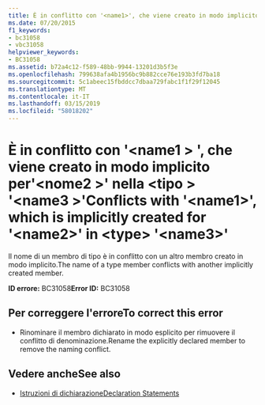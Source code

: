 ```yaml
---
title: È in conflitto con '<name1>', che viene creato in modo implicito per'<name2>' nella <type> '<name3>'
ms.date: 07/20/2015
f1_keywords:
- bc31058
- vbc31058
helpviewer_keywords:
- BC31058
ms.assetid: b72a4c12-f589-48bb-9944-13201d3b5f3e
ms.openlocfilehash: 799638afa4b1956bc9b882cce76e193b3fd7ba18
ms.sourcegitcommit: 5c1abeec15fbddcc7dbaa729fabc1f1f29f12045
ms.translationtype: MT
ms.contentlocale: it-IT
ms.lasthandoff: 03/15/2019
ms.locfileid: "58018202"
---
```

# <a name="conflicts-with-name1-which-is-implicitly-created-for-name2-in-type-name3"></a><span data-ttu-id="1e24e-102">È in conflitto con '\<name1 > ', che viene creato in modo implicito per'\<nome2 >' nella \<tipo > '\<name3 >'</span><span class="sxs-lookup"><span data-stu-id="1e24e-102">Conflicts with '\<name1>', which is implicitly created for '\<name2>' in \<type> '\<name3>'</span></span>
<span data-ttu-id="1e24e-103">Il nome di un membro di tipo è in conflitto con un altro membro creato in modo implicito.</span><span class="sxs-lookup"><span data-stu-id="1e24e-103">The name of a type member conflicts with another implicitly created member.</span></span>  
  
 <span data-ttu-id="1e24e-104">**ID errore:** BC31058</span><span class="sxs-lookup"><span data-stu-id="1e24e-104">**Error ID:** BC31058</span></span>  
  
## <a name="to-correct-this-error"></a><span data-ttu-id="1e24e-105">Per correggere l'errore</span><span class="sxs-lookup"><span data-stu-id="1e24e-105">To correct this error</span></span>  
  
-   <span data-ttu-id="1e24e-106">Rinominare il membro dichiarato in modo esplicito per rimuovere il conflitto di denominazione.</span><span class="sxs-lookup"><span data-stu-id="1e24e-106">Rename the explicitly declared member to remove the naming conflict.</span></span>  
  
## <a name="see-also"></a><span data-ttu-id="1e24e-107">Vedere anche</span><span class="sxs-lookup"><span data-stu-id="1e24e-107">See also</span></span>

- [<span data-ttu-id="1e24e-108">Istruzioni di dichiarazione</span><span class="sxs-lookup"><span data-stu-id="1e24e-108">Declaration Statements</span></span>](~/docs/visual-basic/programming-guide/language-features/statements.md#declaration-statements)
